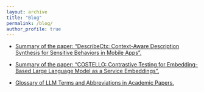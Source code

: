 ```yaml
---
layout: archive
title: "Blog"
permalink: /blog/
author_profile: true
---
```


- [Summary of the paper: “DescribeCtx: Context-Aware Description Synthesis for Sensitive Behaviors in Mobile Apps”.](https://medium.com/@k.e.elsayed/summary-of-the-paper-describectx-context-aware-description-synthesis-for-sensitive-behaviors-in-af60341357b4)


- [Summary of the paper: “COSTELLO: Contrastive Testing for Embedding-Based Large Language Model as a Service Embeddings”.](https://medium.com/@k.e.elsayed/summary-of-the-paper-costello-contrastive-testing-for-embedding-based-large-language-model-as-a-ae4106ca17b2)


- [Glossary of LLM Terms and Abbreviations in Academic Papers.](https://medium.com/@k.e.elsayed/glossary-of-llm-terms-and-abbreviations-in-academic-papers-d3cc484673e2)